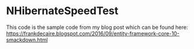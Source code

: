 # NHibernateSpeedTest

This code is the sample code from my blog post which can be found here: https://frankdecaire.blogspot.com/2016/09/entity-framework-core-10-smackdown.html
